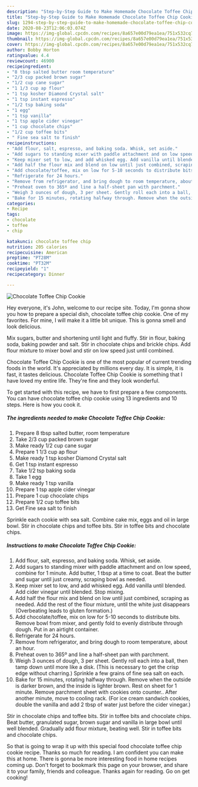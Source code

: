 ```yaml
---
description: "Step-by-Step Guide to Make Homemade Chocolate Toffee Chip Cookie"
title: "Step-by-Step Guide to Make Homemade Chocolate Toffee Chip Cookie"
slug: 1294-step-by-step-guide-to-make-homemade-chocolate-toffee-chip-cookie
date: 2020-08-23T12:06:03.074Z
image: https://img-global.cpcdn.com/recipes/8a657e00d79ea1ea/751x532cq70/chocolate-toffee-chip-cookie-recipe-main-photo.jpg
thumbnail: https://img-global.cpcdn.com/recipes/8a657e00d79ea1ea/751x532cq70/chocolate-toffee-chip-cookie-recipe-main-photo.jpg
cover: https://img-global.cpcdn.com/recipes/8a657e00d79ea1ea/751x532cq70/chocolate-toffee-chip-cookie-recipe-main-photo.jpg
author: Bobby Horton
ratingvalue: 4.4
reviewcount: 46900
recipeingredient:
- "8 tbsp salted butter room temperature"
- "2/3 cup packed brown sugar"
- "1/2 cup cane sugar"
- "1 1/3 cup ap flour"
- "1 tsp kosher Diamond Crystal salt"
- "1 tsp instant espresso"
- "1/2 tsp baking soda"
- "1 egg"
- "1 tsp vanilla"
- "1 tsp apple cider vinegar"
- "1 cup chocolate chips"
- "1/2 cup toffee bits"
- " Fine sea salt to finish"
recipeinstructions:
- "Add flour, salt, espresso, and baking soda. Whisk, set aside."
- "Add sugars to standing mixer with paddle attachment and on low speed, combine for 1 minute. Add butter, 1 tbsp at a time to coat. Beat the butter and sugar until just creamy, scraping bowl as needed."
- "Keep mixer set to low, and add whisked egg. Add vanilla until blended. Add cider vinegar until blended. Stop mixing."
- "Add half the flour mix and blend on low until just combined, scraping as needed. Add the rest of the flour mixture, until the white just disappears (Overbeating leads to gluten formation.)"
- "Add chocolate/toffee, mix on low for 5-10 seconds to distribute bits. Remove bowl from mixer, and gently fold to evenly distribute through dough. Put in an airtight container."
- "Refrigerate for 24 hours."
- "Remove from refrigerator, and bring dough to room temperature, about an hour."
- "Preheat oven to 365º and line a half-sheet pan with parchment."
- "Weigh 3 ounces of dough, 3 per sheet. Gently roll each into a ball, then tamp down until more like a disk. (This is necessary to get the crisp edge without charring.) Sprinkle a few grains of fine sea salt on each."
- "Bake for 15 minutes, rotating halfway through. Remove when the outside is darker brown, and the inside is lighter brown. Rest on sheet for 1 minute. Remove parchment sheet with cookies onto counter.. After another minute, move to cooling rack. (For ice cream sandwich cookies, double the vanilla and add 2 tbsp of water just before the cider vinegar.)"
categories:
- Recipe
tags:
- chocolate
- toffee
- chip

katakunci: chocolate toffee chip 
nutrition: 205 calories
recipecuisine: American
preptime: "PT28M"
cooktime: "PT32M"
recipeyield: "1"
recipecategory: Dinner

---
```



![Chocolate Toffee Chip Cookie](https://img-global.cpcdn.com/recipes/8a657e00d79ea1ea/751x532cq70/chocolate-toffee-chip-cookie-recipe-main-photo.jpg)

Hey everyone, it's John, welcome to our recipe site. Today, I'm gonna show you how to prepare a special dish, chocolate toffee chip cookie. One of my favorites. For mine, I will make it a little bit unique. This is gonna smell and look delicious.

Mix sugars, butter and shortening until light and fluffy. Stir in flour, baking soda, baking powder and salt. Stir in chocolate chips and brickle chips. Add flour mixture to mixer bowl and stir on low speed just until combined.

Chocolate Toffee Chip Cookie is one of the most popular of current trending foods in the world. It's appreciated by millions every day. It is simple, it is fast, it tastes delicious. Chocolate Toffee Chip Cookie is something that I have loved my entire life. They're fine and they look wonderful.


To get started with this recipe, we have to first prepare a few components. You can have chocolate toffee chip cookie using 13 ingredients and 10 steps. Here is how you cook it.

<!--inarticleads1-->

##### The ingredients needed to make Chocolate Toffee Chip Cookie:

1. Prepare 8 tbsp salted butter, room temperature
1. Take 2/3 cup packed brown sugar
1. Make ready 1/2 cup cane sugar
1. Prepare 1 1/3 cup ap flour
1. Make ready 1 tsp kosher Diamond Crystal salt
1. Get 1 tsp instant espresso
1. Take 1/2 tsp baking soda
1. Take 1 egg
1. Make ready 1 tsp vanilla
1. Prepare 1 tsp apple cider vinegar
1. Prepare 1 cup chocolate chips
1. Prepare 1/2 cup toffee bits
1. Get  Fine sea salt to finish


Sprinkle each cookie with sea salt. Combine cake mix, eggs and oil in large bowl. Stir in chocolate chips and toffee bits. Stir in toffee bits and chocolate chips. 

<!--inarticleads2-->

##### Instructions to make Chocolate Toffee Chip Cookie:

1. Add flour, salt, espresso, and baking soda. Whisk, set aside.
1. Add sugars to standing mixer with paddle attachment and on low speed, combine for 1 minute. Add butter, 1 tbsp at a time to coat. Beat the butter and sugar until just creamy, scraping bowl as needed.
1. Keep mixer set to low, and add whisked egg. Add vanilla until blended. Add cider vinegar until blended. Stop mixing.
1. Add half the flour mix and blend on low until just combined, scraping as needed. Add the rest of the flour mixture, until the white just disappears (Overbeating leads to gluten formation.)
1. Add chocolate/toffee, mix on low for 5-10 seconds to distribute bits. Remove bowl from mixer, and gently fold to evenly distribute through dough. Put in an airtight container.
1. Refrigerate for 24 hours.
1. Remove from refrigerator, and bring dough to room temperature, about an hour.
1. Preheat oven to 365º and line a half-sheet pan with parchment.
1. Weigh 3 ounces of dough, 3 per sheet. Gently roll each into a ball, then tamp down until more like a disk. (This is necessary to get the crisp edge without charring.) Sprinkle a few grains of fine sea salt on each.
1. Bake for 15 minutes, rotating halfway through. Remove when the outside is darker brown, and the inside is lighter brown. Rest on sheet for 1 minute. Remove parchment sheet with cookies onto counter.. After another minute, move to cooling rack. (For ice cream sandwich cookies, double the vanilla and add 2 tbsp of water just before the cider vinegar.)


Stir in chocolate chips and toffee bits. Stir in toffee bits and chocolate chips. Beat butter, granulated sugar, brown sugar and vanilla in large bowl until well blended. Gradually add flour mixture, beating well. Stir in toffee bits and chocolate chips. 

So that is going to wrap it up with this special food chocolate toffee chip cookie recipe. Thanks so much for reading. I am confident you can make this at home. There is gonna be more interesting food in home recipes coming up. Don't forget to bookmark this page on your browser, and share it to your family, friends and colleague. Thanks again for reading. Go on get cooking!
